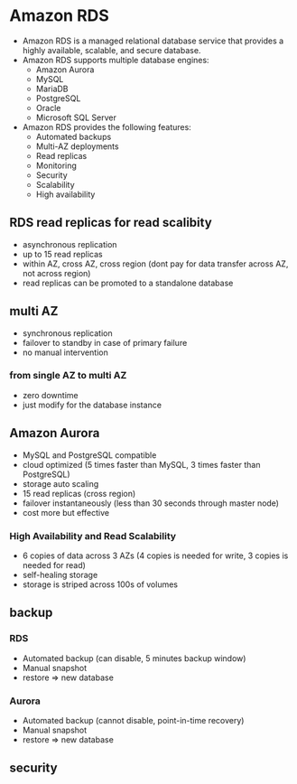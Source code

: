 # Amazon RDS
- Amazon RDS is a managed relational database service that provides a highly available, scalable, and secure database.
- Amazon RDS supports multiple database engines:
	- Amazon Aurora
	- MySQL
	- MariaDB
	- PostgreSQL
	- Oracle
	- Microsoft SQL Server
- Amazon RDS provides the following features:
	- Automated backups
	- Multi-AZ deployments
	- Read replicas
	- Monitoring
	- Security
	- Scalability
	- High availability

## RDS read replicas for read scalibity
- asynchronous replication
- up to 15 read replicas
- within AZ, cross AZ, cross region (dont pay for data transfer across AZ, not across region)
- read replicas can be promoted to a standalone database

## multi AZ
- synchronous replication
- failover to standby in case of primary failure
- no manual intervention
### from single AZ to multi AZ
- zero downtime
- just modify for the database instance

## Amazon Aurora
- MySQL and PostgreSQL compatible
- cloud optimized (5 times faster than MySQL, 3 times faster than PostgreSQL)
- storage auto scaling
- 15 read replicas (cross region)
- failover instantaneously (less than 30 seconds through master node)
- cost more but effective
### High Availability and Read Scalability
- 6 copies of data across 3 AZs (4 copies is needed for write, 3 copies is needed for read)
- self-healing storage
- storage is striped across 100s of volumes

## backup
### RDS
- Automated backup (can disable, 5 minutes backup window)
- Manual snapshot
- restore => new database

### Aurora
- Automated backup (cannot disable, point-in-time recovery)
- Manual snapshot
- restore => new database

## security

